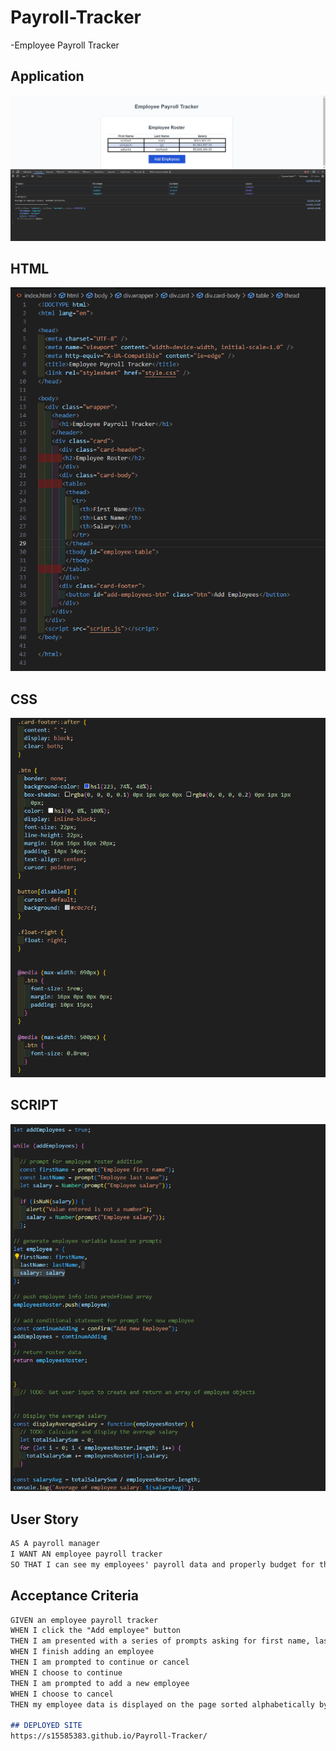# Payroll-Tracker
-Employee Payroll Tracker

## Application
![alt text](image.png)

## HTML
![alt text](image-1.png)

## CSS
![alt text](image-2.png)

## SCRIPT
![alt text](image-3.png)

## User Story

```md
AS A payroll manager
I WANT AN employee payroll tracker
SO THAT I can see my employees' payroll data and properly budget for the company
```

## Acceptance Criteria

```md
GIVEN an employee payroll tracker
WHEN I click the "Add employee" button
THEN I am presented with a series of prompts asking for first name, last name, and salary
WHEN I finish adding an employee
THEN I am prompted to continue or cancel
WHEN I choose to continue
THEN I am prompted to add a new employee
WHEN I choose to cancel
THEN my employee data is displayed on the page sorted alphabetically by last name, and the console shows computed and aggregated data

## DEPLOYED SITE
https://s15585383.github.io/Payroll-Tracker/
